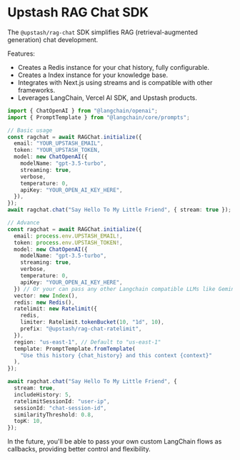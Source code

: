 # Upstash RAG Chat SDK

The `@upstash/rag-chat` SDK simplifies RAG (retrieval-augmented generation) chat development.

Features:

- Creates a Redis instance for your chat history, fully configurable.
- Creates a Index instance for your knowledge base.
- Integrates with Next.js using streams and is compatible with other frameworks.
- Leverages LangChain, Vercel AI SDK, and Upstash products.

```typescript
import { ChatOpenAI } from "@langchain/openai";
import { PromptTemplate } from "@langchain/core/prompts";

// Basic usage
const ragchat = await RAGChat.initialize({
  email: "YOUR_UPSTASH_EMAIL",
  token: "YOUR_UPSTASH_TOKEN,
  model: new ChatOpenAI({
    modelName: "gpt-3.5-turbo",
    streaming: true,
    verbose,
    temperature: 0,
    apiKey: "YOUR_OPEN_AI_KEY_HERE",
  }),
});
await ragchat.chat("Say Hello To My Little Friend", { stream: true });

// Advance
const ragchat = await RAGChat.initialize({
  email: process.env.UPSTASH_EMAIL!,
  token: process.env.UPSTASH_TOKEN!,
  model: new ChatOpenAI({
    modelName: "gpt-3.5-turbo",
    streaming: true,
    verbose,
    temperature: 0,
    apiKey: "YOUR_OPEN_AI_KEY_HERE",
  }) // Or your can pass any other Langchain compatible LLMs like Gemini, Anthropic, etc...
  vector: new Index(),
  redis: new Redis(),
  ratelimit: new Ratelimit({
    redis,
    limiter: Ratelimit.tokenBucket(10, "1d", 10),
    prefix: "@upstash/rag-chat-ratelimit",
  }),
  region: "us-east-1", // Default to "us-east-1"
  template: PromptTemplate.fromTemplate(
    "Use this history {chat_history} and this context {context}"
  ),
});

await ragchat.chat("Say Hello To My Little Friend", {
  stream: true,
  includeHistory: 5,
  ratelimitSessionId: "user-ip",
  sessionId: "chat-session-id",
  similarityThreshold: 0.8,
  topK: 10,
});
```

In the future, you'll be able to pass your own custom LangChain flows as callbacks, providing better control and flexibility.
